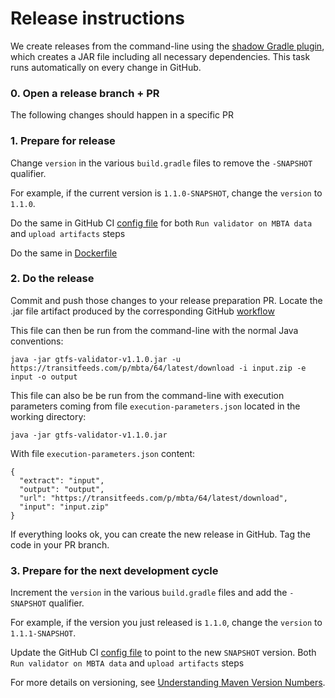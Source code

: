 # Release instructions

We create releases from the command-line using the [shadow Gradle plugin](https://github.com/johnrengelman/shadow), which creates a JAR file including all necessary dependencies.
This task runs automatically on every change in GitHub.

### 0. Open a release branch + PR

The following changes should happen in a specific PR

### 1. Prepare for release
Change `version` in the various `build.gradle` files to remove the `-SNAPSHOT` qualifier. 

For example, if the current version is `1.1.0-SNAPSHOT`, change the `version` to `1.1.0`. 

Do the same in GitHub CI [config file](https://github.com/MobilityData/gtfs-validator/blob/master/.github/workflows/gradle.yml) for
both `Run validator on MBTA data` and `upload artifacts` steps

Do the same in [Dockerfile](https://github.com/MobilityData/gtfs-validator/blob/master/Dockerfile)

### 2. Do the release

Commit and push those changes to your release preparation PR. 
Locate the .jar file artifact produced by the corresponding GitHub [workflow](https://github.com/MobilityData/gtfs-validator/actions)

This file can then be run from the command-line with the normal Java conventions:

```
java -jar gtfs-validator-v1.1.0.jar -u https://transitfeeds.com/p/mbta/64/latest/download -i input.zip -e input -o output
```

This file can also be be run from the command-line with execution parameters coming from file `execution-parameters.json` located in the working directory:

```
java -jar gtfs-validator-v1.1.0.jar
```

With file `execution-parameters.json` content: 

```
{
  "extract": "input",
  "output": "output",
  "url": "https://transitfeeds.com/p/mbta/64/latest/download",
  "input": "input.zip"
}
```

If everything looks ok, you can create the new release in GitHub. Tag the code in your PR branch.

### 3. Prepare for the next development cycle

Increment the `version` in the various `build.gradle` files and add the `-SNAPSHOT` qualifier. 

For example, if the version you just released is `1.1.0`, change the `version` to `1.1.1-SNAPSHOT`.

Update the GitHub CI [config file](https://github.com/MobilityData/gtfs-validator/blob/master/.github/workflows/gradle.yml) to point to the new `SNAPSHOT` version.
Both `Run validator on MBTA data` and `upload artifacts` steps

For more details on versioning, see [Understanding Maven Version Numbers](https://docs.oracle.com/middleware/1212/core/MAVEN/maven_version.htm#MAVEN8855).


